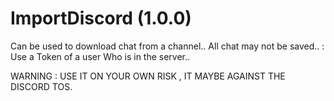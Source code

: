 
# ImportDiscord (1.0.0)


Can be used to download chat from a channel..
All chat may not be saved..
 : Use a Token of a user Who is in the server..
 
WARNING : USE IT ON YOUR OWN RISK , IT MAYBE AGAINST THE DISCORD TOS.
